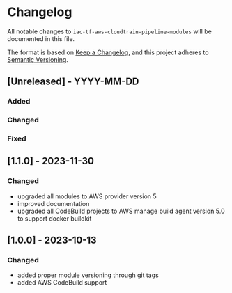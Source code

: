 # Changelog
All notable changes to `iac-tf-aws-cloudtrain-pipeline-modules` will be documented in this file.

The format is based on [Keep a Changelog](https://keepachangelog.com/en/1.0.0/),
and this project adheres to [Semantic Versioning](https://semver.org/spec/v2.0.0.html).

## [Unreleased] - YYYY-MM-DD
### Added
### Changed
### Fixed

## [1.1.0] - 2023-11-30
### Changed
- upgraded all modules to AWS provider version 5
- improved documentation
- upgraded all CodeBuild projects to AWS manage build agent version 5.0 to support docker buildkit

## [1.0.0] - 2023-10-13
### Changed
- added proper module versioning through git tags
- added AWS CodeBuild support
